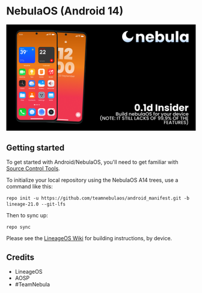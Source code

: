 NebulaOS (Android 14)
===========
![hellow :3](https://github.com/teamnebulaos/android_manifest/blob/lineage-21.0/assets/banner.png)

Getting started
---------------

To get started with Android/NebulaOS, you'll need to get familiar with [Source Control Tools](https://source.android.com/setup/develop).

To initialize your local repository using the NebulaOS A14 trees, use a command like this:
```
repo init -u https://github.com/teamnebulaos/android_manifest.git -b lineage-21.0 --git-lfs
```
Then to sync up:
```
repo sync
```
Please see the [LineageOS Wiki](https://wiki.lineageos.org/) for building instructions, by device.


Credits
------------------
- LineageOS
- AOSP
- #TeamNebula
